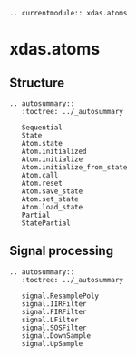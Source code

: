 ```{eval-rst}
.. currentmodule:: xdas.atoms
```

# xdas.atoms

## Structure

```{eval-rst}
.. autosummary::
   :toctree: ../_autosummary

   Sequential
   State
   Atom.state
   Atom.initialized
   Atom.initialize
   Atom.initialize_from_state
   Atom.call
   Atom.reset
   Atom.save_state
   Atom.set_state
   Atom.load_state
   Partial
   StatePartial
```

## Signal processing

```{eval-rst}
.. autosummary::
   :toctree: ../_autosummary

   signal.ResamplePoly
   signal.IIRFilter
   signal.FIRFilter
   signal.LFilter
   signal.SOSFilter
   signal.DownSample
   signal.UpSample
```